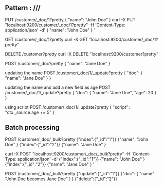 Pattern : <REST Verb> /<Index>/<Type>/<ID>
----------------------------------------------
PUT /customer/_doc/1?pretty
{
  "name": "John Doe"
}
curl -X PUT "localhost:9200/customer/_doc/1?pretty" -H 'Content-Type: application/json' -d'
{
  "name": "John Doe"
}
'

GET /customer/_doc/1?pretty
curl -X GET "localhost:9200/customer/_doc/1?pretty"

DELETE /customer?pretty
curl -X DELETE "localhost:9200/customer?pretty"

POST /customer/_doc?pretty
{
  "name": "Jane Doe"
}

updating the name 
POST /customer/_doc/1/_update?pretty
{
  "doc": { "name": "Jane Doe" }
}

updating the name and add a new field as age
POST /customer/_doc/1/_update?pretty
{
  "doc": { "name": "Jane Doe", "age": 20 }
}

using script
POST /customer/_doc/1/_update?pretty
{
  "script" : "ctx._source.age += 5"
}


Batch processing
------------------
POST /customer/_doc/_bulk?pretty
{"index":{"_id":"1"}}
{"name": "John Doe" }
{"index":{"_id":"2"}}
{"name": "Jane Doe" }

curl -X POST "localhost:9200/customer/_doc/_bulk?pretty" -H 'Content-Type: application/json' -d'
{"index":{"_id":"1"}}
{"name": "John Doe" }
{"index":{"_id":"2"}}
{"name": "Jane Doe" }
'

POST /customer/_doc/_bulk?pretty
{"update":{"_id":"1"}}
{"doc": { "name": "John Doe becomes Jane Doe" } }
{"delete":{"_id":"2"}}
